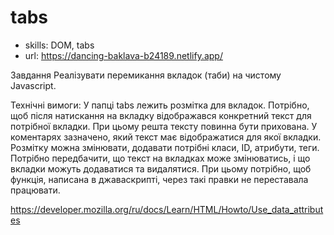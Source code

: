 # tabs

-   skills: DOM, tabs
-   url: https://dancing-baklava-b24189.netlify.app/

Завдання
Реалізувати перемикання вкладок (таби) на чистому Javascript.

Технічні вимоги:
У папці tabs лежить розмітка для вкладок. Потрібно, щоб після натискання на вкладку відображався конкретний текст для потрібної вкладки. При цьому решта тексту повинна бути прихована. У коментарях зазначено, який текст має відображатися для якої вкладки.
Розмітку можна змінювати, додавати потрібні класи, ID, атрибути, теги.
Потрібно передбачити, що текст на вкладках може змінюватись, і що вкладки можуть додаватися та видалятися. При цьому потрібно, щоб функція, написана в джаваскрипті, через такі правки не переставала працювати.

https://developer.mozilla.org/ru/docs/Learn/HTML/Howto/Use_data_attributes
